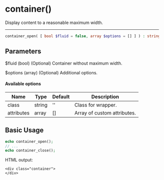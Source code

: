 # container()

Display content to a reasonable maximum width.

---

```php {.function-name}
container_open( [ bool $fluid = false, array $options = [] ] ) : string
```

## Parameters

$fluid (bool) (Optional) Container without maximum width.

$options (array) (Optional) Additional options.

#### Available options

| Name       | Type   | Default | Description                                      |
|------------|--------|---------|--------------------------------------------------|
| class      | string | ''      | Class for wrapper.                               |
| attributes | array  | []      | Array of custom attributes.                      |

## Basic Usage

```php
echo container_open();
// ...
echo container_close();
```

HTML output:

```xhtml
<div class="container">
</div>
```
